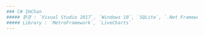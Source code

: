 ```yaml
---
### C# IHChan
##### 환경 : `Visual Studio 2017`, `Windows 10`, `SQLite`, `.Net Framework 4.5`
##### Library : `MetroFramework`, `LiveCharts`
---
```


